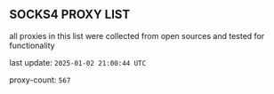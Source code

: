 ## SOCKS4 PROXY LIST

all proxies in this list were collected from open sources and tested for functionality

last update: `2025-01-02 21:00:44 UTC`

proxy-count: `567`
